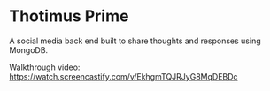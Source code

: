 # Thotimus Prime
 A social media back end built to share thoughts and responses using MongoDB.

Walkthrough video:
 https://watch.screencastify.com/v/EkhgmTQJRJyG8MqDEBDc
